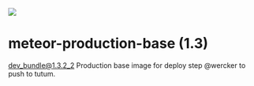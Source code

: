 [![](https://badge.imagelayers.io/lucidprogrammer/meteor-production-base:latest.svg)](https://imagelayers.io/?images=lucidprogrammer/meteor-production-base:latest 'Get your own badge on imagelayers.io')

# meteor-production-base (1.3)
dev_bundle@1.3.2_2
Production base image for deploy step @wercker to push to tutum.
